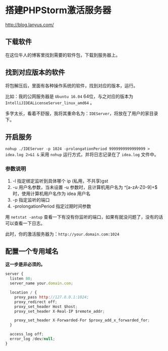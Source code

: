 # 搭建PHPStorm激活服务器

http://blog.lanyus.com/

## 下载软件

在这位牛人的博客里找到需要的软件包，下载到服务器上。

## 找到对应版本的软件

将包解压后，里面有各种操作系统的软件，找到对应的版本，运行。

比如：我的公网服务器是 `Ubuntu 16.04` 64位，与之对应的版本为 `IntelliJIDEALicenseServer_linux_amd64` 。

多字太长，看着不舒服，我将其重命名为：`IDEServer`，将放在了用户的家目录下。

## 开启服务

`nohup ./IDEServer -p 1024 -prolongationPeriod 9999999999999999 > idea.log 2>&1 &` 采用 `nohup` 运行方式，并将日志记录在了 `idea.log` 文件中。

### 参数说明

1. -l 指定绑定监听到具体哪个 ip (私用，不共享)gst
2. -u 用户名参数，当未设置 -u 参数时，且计算机用户名为 ^[a-zA-Z0-9]+$ 时，使用计算机用户名作为 idea 用户名
3. -p 指定监听的端口
4. -prolongationPeriod 指定过期时间参数

用 `netstat -antup` 查看一下有没有你监听的端口，如果有就没问题了，没有的话可以查看一下日志。

此时，你的激活服务器为：`http://your.domain.com:1024`

## 配置一个专用域名

**这一步是非必须的。**

```js
server {
  listen 80;
  server_name your.domain.com;

  location / {
    proxy_pass http://127.0.0.1:1024;
    proxy_redirect off;
    proxy_set_header Host $host;
    proxy_set_header X-Real-IP $remote_addr;

    proxy_set_header X-Forwarded-For $proxy_add_x_forwarded_for;
  }

  access_log off;
  error_log /dev/null;
}
```
